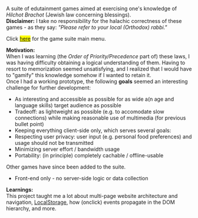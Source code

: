 <!-- **Summary:**  -->
A suite of edutainment games aimed at exercising one's knowledge of _Hilchot Brachot_ (Jewish law concerning blessings).  
**Disclaimer:** I take no responsibility for the halachic correctness of these games - as they say: _"Please refer to your local (Orthodox) rabbi."_  

Click <mark>[here](https://tuejoshua.github.io/hilchotBrachot)</mark> for the game suite main menu.

**Motivation:**  
When I was learning (the _Order of Priority/Precedence_ part of) these laws, I was having difficulty obtaining a logical understanding of them. Having to resort to memorization seemed unsatisfying, and I realized that I would have to "gamify" this knowledge somehow if I wanted to retain it.  
Once I had a working prototype, the following **goals** seemed an interesting challenge for further development:
- As interesting and accessible as possible for as wide a(n age and language skills) target audience as possible
- Tradeoff: as lightweight as possible (e.g. to accomodate slow connections) while making reasonable use of multimedia (for previous bullet point)
- Keeping everything client-side only, which serves several goals:
 - Respecting user privacy: user input (e.g. personal food preferences) and usage should not be transmitted
 - Minimizing server effort / bandwidth usage
 - Portability: (in principle) completely cachable / offline-usable  

Other games have since been added to the suite.
 
- Front-end only - no server-side logic or data collection

**Learnings:**  
This project taught me a lot about multi-page website architecture and navigation, [LocalStorage](https://en.wikipedia.org/wiki/Web_storage), how (onclick) events propagate in the DOM hierarchy, and more.
